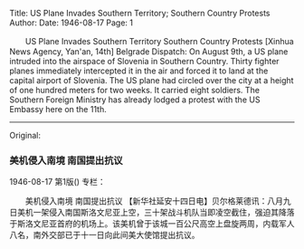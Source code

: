 Title: US Plane Invades Southern Territory; Southern Country Protests
Author:
Date: 1946-08-17
Page: 1

　　US Plane Invades Southern Territory
    Southern Country Protests
    [Xinhua News Agency, Yan'an, 14th] Belgrade Dispatch: On August 9th, a US plane intruded into the airspace of Slovenia in Southern Country. Thirty fighter planes immediately intercepted it in the air and forced it to land at the capital airport of Slovenia. The US plane had circled over the city at a height of one hundred meters for two weeks. It carried eight soldiers. The Southern Foreign Ministry has already lodged a protest with the US Embassy here on the 11th.



<hr /> 

Original: 


### 美机侵入南境  南国提出抗议

1946-08-17
第1版()
专栏：

　　美机侵入南境
    南国提出抗议
    【新华社延安十四日电】贝尔格莱德讯：八月九日美机一架侵入南国斯洛文尼亚上空，三十架战斗机队当即凌空截住，强迫其降落于斯洛文尼亚首府的机场上。该美机曾于该城一百公尺高空上盘旋两周，内载军人八名，南外交部已于十一日向此间美大使馆提出抗议。

